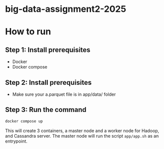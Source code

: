 # big-data-assignment2-2025

# How to run
## Step 1: Install prerequisites
- Docker
- Docker compose

## Step 2: Install prerequisites
- Make sure your a.parquet file is in app/data/ folder

## Step 3: Run the command
```bash
docker compose up 
```
This will create 3 containers, a master node and a worker node for Hadoop, and Cassandra server. The master node will run the script `app/app.sh` as an entrypoint.